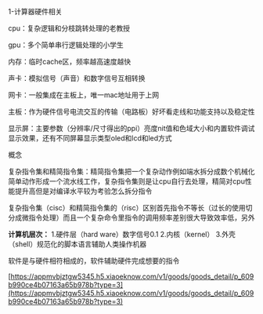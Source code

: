 1-计算器硬件相关

  

cpu：复杂逻辑和分枝跳转处理的老教授

gpu：多个简单串行逻辑处理的小学生

内存：临时cache区，频率越高速度越快

声卡：模拟信号（声音）和数字信号互相转换

网卡：一般集成在主板上，唯一mac地址用于上网

主板：作为硬件信号电流交互的传输（电路板）好坏看走线和功能支持以及稳定性

显示屏：主要参数（分辨率/尺寸得出的ppi）亮度nit值和色域大小和内置软件调试显示效果，还有不同屏幕显示类型oled和lcd和led方式

概念

复杂指令集和精简指令集：精简指令集把一个复杂动作例如端水拆分成数个机械化简单动作形成一个流水线工作，复杂指令集则是让cpu自行去处理，精简对cpu性能提升高但是对编译水平较为考验怎么拆分指令

复杂指令集（cisc）和精简指令集的（risc）区别首先指令不等长（过长的使用切分成微指令处理）而且一个复杂命令里指令的调用频率差别很大导致效率低，另外




**计算机层次：**
1.硬件层（hard ware）数字信号0.1
2.内核（kernel）
3.外壳（shell）规范化的脚本语言辅助人类操作机器

  

软件是与硬件相符相成的，软件辅助硬件完成想要的指令

  

[https://appmvbjztgw5345.h5.xiaoeknow.com/v1/goods/goods_detail/p_609b990ce4b07163a65b978b?type=3](https://appmvbjztgw5345.h5.xiaoeknow.com/v1/goods/goods_detail/p_609b990ce4b07163a65b978b?type=3)